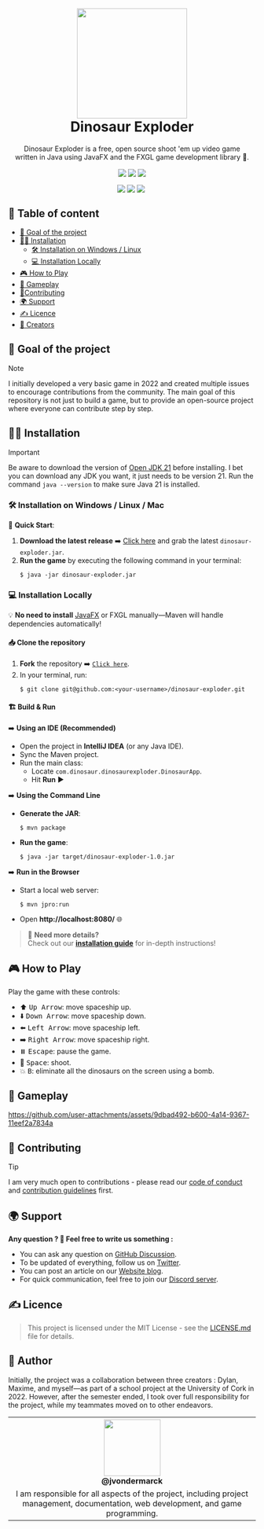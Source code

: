 <h1 align="center"><img src="https://cdn.pixabay.com/photo/2021/03/05/22/44/dinosaur-6072475_960_720.png" width="224px"/><br/>
  Dinosaur Exploder
</h1>
<p align="center">Dinosaur Exploder is a free, open source shoot 'em up video game <br> written in Java using JavaFX and the FXGL game development library 🦖.</p>

<div align="center">
  <img align="center" src="https://img.shields.io/discord/946130675034095667?label=DISCORD&style=for-the-badge">
  <img align="center" src="https://img.shields.io/github/forks/jvondermarck/dinosaur-exploder?style=for-the-badge">
  <img align="center" src="https://img.shields.io/github/contributors/jvondermarck/dinosaur-exploder?style=for-the-badge">
  <br><p></p>
  <img align="center" src="https://img.shields.io/github/issues/jvondermarck/dinosaur-exploder?style=for-the-badge">
  <img align="center" src="https://img.shields.io/github/license/jvondermarck/dinosaur-exploder?style=for-the-badge">
  <img align="center" src="https://img.shields.io/github/actions/workflow/status/jvondermarck/dinosaur-exploder/maven-build.yml?label=BUILD&style=for-the-badge">
 <img >
</div>

## 📃 Table of content

- [🚀 Goal of the project](#-goal-of-the-project)
- [🧑‍💻 Installation](#-installation)
  - [🛠 Installation on Windows / Linux](#-installation-on-windows--linux)
  - [💻 Installation Locally](#-installation-locally)
- [🎮 How to Play](#-how-to-play)
- [🎥 Gameplay](#-gameplay)
- [🙏Contributing](#contributing)
- [🌍 Support](#-support)
- [✍️ Licence](#-licence)
- [👨 Creators](#-author)

## 🚀 Goal of the project

> [!NOTE]
> I initially developed a very basic game in 2022 and created multiple issues to encourage contributions from the community. The main goal of this repository is not just to build a game, but to provide an open-source project where everyone can contribute step by step.

## 🧑‍💻 Installation

> [!IMPORTANT]
> Be aware to download the version of [Open JDK 21](https://jdk.java.net/archive/) before installing. I bet you can download any JDK you want, it just needs to be version 21.
> Run the command `java --version` to make sure Java 21 is installed.

### 🛠 Installation on Windows / Linux / Mac

🚀 **Quick Start**:
1. **Download the latest release** ➡️ [Click here](https://github.com/jvondermarck/dinosaur-exploder/tags) and grab the latest `dinosaur-exploder.jar`.
2. **Run the game** by executing the following command in your terminal:
   ```console
   $ java -jar dinosaur-exploder.jar
   ```

### 💻 Installation Locally

💡 **No need to install** [JavaFX](https://openjfx.io/openjfx-docs/#introduction) or FXGL manually—Maven will handle dependencies automatically!

#### 📥 Clone the repository
1. **Fork** the repository ➡️ [`Click here`](https://github.com/jvondermarck/dinosaur-exploder/fork).
2. In your terminal, run:
   ```console
   $ git clone git@github.com:<your-username>/dinosaur-exploder.git
   ```

#### 🏗️ Build & Run

➡️ **Using an IDE (Recommended)**
- Open the project in **IntelliJ IDEA** (or any Java IDE).
- Sync the Maven project.
- Run the main class:
  - Locate `com.dinosaur.dinosaurexploder.DinosaurApp`.
  - Hit **Run** ▶️

➡️ **Using the Command Line**
- **Generate the JAR**:
  ```console
  $ mvn package
  ```  
- **Run the game**:
  ```console
  $ java -jar target/dinosaur-exploder-1.0.jar
  ```  

➡️ **Run in the Browser**
- Start a local web server:
  ```console
  $ mvn jpro:run
  ```  
- Open **http://localhost:8080/** 🌐

> 📖 **Need more details?**  
> Check out our **[installation guide](https://github.com/jvondermarck/dinosaur-exploder/wiki/Documentation#dinosaur-exploder-documentation)** for in-depth instructions!

## 🎮 How to Play

Play the game with these controls:

- ⬆️ <kbd>Up Arrow</kbd>: move spaceship up.
- ⬇️ <kbd>Down Arrow</kbd>: move spaceship down.
- ⬅️ <kbd>Left Arrow</kbd>: move spaceship left.
- ➡️ <kbd>Right Arrow</kbd>: move spaceship right.
- ⏸️ <kbd>Escape</kbd>: pause the game.
- 🔫 <kbd>Space</kbd>: shoot.
- 💥 <kbd>B</kbd>: eliminate all the dinosaurs on the screen using a bomb.

## 🎥 Gameplay

https://github.com/user-attachments/assets/9dbad492-b600-4a14-9367-11eef2a7834a

## 🙏 Contributing

> [!TIP]
> I am very much open to contributions - please read our [code of conduct](https://github.com/jvondermarck/dinosaur-exploder/blob/main/CODE_OF_CONDUCT.md) and [contribution guidelines](https://github.com/jvondermarck/dinosaur-exploder/blob/main/CONTRIBUTING.md) first.

## 🌍 Support

**Any question ? 🦖 Feel free to write us something :**

- You can ask any question on [GitHub Discussion](https://github.com/jvondermarck/dinosaur-exploder/discussions).
- To be updated of everything, follow us on [Twitter](https://twitter.com/DinosaurExplod1).
- You can post an article on our [Website blog](https://dinosaur-exploder.freecluster.eu/forum).
- For quick communication, feel free to join our [Discord server](https://discord.com/invite/nkmCRnXbWm).

## ✍️ Licence

> This project is licensed under the MIT License - see the [LICENSE.md](https://github.com/jvondermarck/dinosaur-exploder/blob/main/LICENSE) file for details.

## 👨 Author

Initially, the project was a collaboration between three creators : Dylan, Maxime, and myself—as part of a school project at the University of Cork in 2022. However, after the semester ended, I took over full responsibility for the project, while my teammates moved on to other endeavors.

<table align="center">
  <tr>
    <th><img src="https://avatars.githubusercontent.com/u/62793491?v=4?size=115" width="115"><br><strong>@jvondermarck</strong></th>
  </tr>
  <tr align="center">
    <td>I am responsible for all aspects of the project, including project management, documentation, web development, and game programming.</td>
  </tr>
</table>